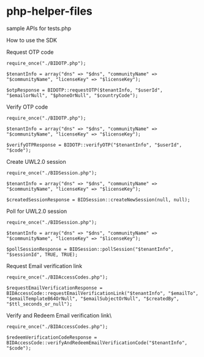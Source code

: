# php-helper-files

sample APIs for tests.php

How to use the SDK

Request OTP code
```
require_once("./BIDOTP.php");

$tenantInfo = array("dns" => "$dns", "communityName" => "$communityName", "licenseKey" => "$licenseKey");

$otpResponse = BIDOTP::requestOTP($tenantInfo, "$userId", "$emailorNull", "$phoneOrNull", "$countryCode");
```

Verify OTP code
```
require_once("./BIDOTP.php");

$tenantInfo = array("dns" => "$dns", "communityName" => "$communityName", "licenseKey" => "$licenseKey");

$verifyOTPResponse = BIDOTP::verifyOTP("$tenantInfo", "$userId", "$code");
```

Create UWL2.0 session
```
require_once("./BIDSession.php");

$tenantInfo = array("dns" => "$dns", "communityName" => "$communityName", "licenseKey" => "$licenseKey");

$createdSessionResponse = BIDSession::createNewSession(null, null);
```

Poll for UWL2.0 session
```
require_once("./BIDSession.php");

$tenantInfo = array("dns" => "$dns", "communityName" => "$communityName", "licenseKey" => "$licenseKey");

$pollSessionResponse = BIDSession::pollSession("$tenantInfo", "$sessionId", TRUE, TRUE);
```

Request Email verification link
```
require_once("./BIDAccessCodes.php");

$requestEmailVerificationResponse = BIDAccessCode::requestEmailVerificationLink("$tenantInfo", "$emailTo", "$emailTemplateB64OrNull", "$emailSubjectOrNull", "$createdBy", "$ttl_seconds_or_null");
```

Verify and Redeem Email verification link\
```
require_once("./BIDAccessCodes.php");

$redeemVerificationCodeResponse = BIDAccessCode::verifyAndRedeemEmailVerificationCode("$tenantInfo", "$code");
```
